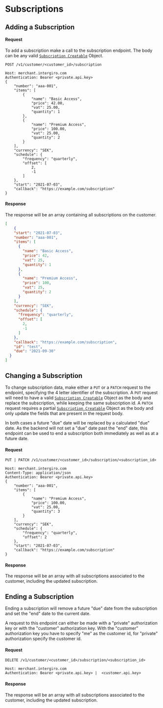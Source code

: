# Subscriptions

## Adding a Subscription

#### Request
To add a subscription make a call to the subscription endpoint. The body can be any valid [`Subscription Creatable`](../reference/subscription.html#subscription) Object.
```{1}
POST /v1/customer/<customer_id>/subscription

Host: merchant.intergiro.com
Authentication: Bearer <private.api.key> 
{
	"number": "aaa-001",
	"items": [
		{
			"name": "Basic Access",
			"price": 42.00,
			"vat": 25.00,
			"quantity": 1
		},
		{
			"name": "Premium Access",
			"price": 100.00,
			"vat": 25.00,
			"quantity": 2
		}
	],
	"currency": "SEK",
	"schedule": {
		"frequency": "quarterly",
		"offset": [
			2,
			-1
		]
	},
	"start": "2021-07-03",
	"callback": "https://example.com/subscription"
}

```
#### Response
The response will be an array containing all subscriptions on the customer.
```json
[
    {
    "start": "2021-07-03",
    "number": "aaa-001",
    "items": [
      {
        "name": "Basic Access",
        "price": 42,
        "vat": 25,
        "quantity": 1
      },
      {
        "name": "Premium Access",
        "price": 100,
        "vat": 25,
        "quantity": 2
      }
    ],
    "currency": "SEK",
    "schedule": {
      "frequency": "quarterly",
      "offset": [
        2,
        -1
      ]
    },
    "callback": "https://example.com/subscription",
    "id": "test",
    "due": "2021-09-30"
  }
]
```
## Changing a Subscription
To change subscription data, make either a `PUT` or a `PATCH` request to the endpoint, specifying the 4 letter identifier of the subscription. 
A `PUT` request will need to have a valid [`Subscription Creatable`](../reference/subscription.html#subscription) Object as the body and replace the subscription, while keeping the same subscription id. 
A `PATCH` request requires a partial [`Subscription Creatable`](../reference/subscription.html#subscription) Object as the body and only update the fields that are present in the request body.

In both cases a future "due" date will be replaced by a calculated "due" date. As the backend will not set a "due" date past the "end" date, this endpoint can be used to end a subscription both immediately as well as at a future date. 
#### Request
```{1}
PUT | PATCH /v1/customer/<customer_id>/subscription/<subscription_id>

Host: merchant.intergiro.com
Content-Type: application/json
Authentication: Bearer <private.api.key> 
{
	"number": "aaa-001",
	"items": [
		{
			"name": "Premium Access",
			"price": 100.00,
			"vat": 25.00,
			"quantity": 3
		}
	],
	"currency": "SEK",
	"schedule": {
		"frequency": "quarterly",
		"offset": 2
	},
	"start": "2021-07-03",
	"callback": "https://example.com/subscription"
}
```
#### Response
The response will be an array with all subscriptions associated to the customer, including the updated subscription.
## Ending a Subscription

Ending a subscription will remove a future "due" date from the subscription and set the "end" date to the current date.

A request to this endpoint can either be made with a "private" authorization key or with the "customer" authorization key. With the "customer" authorization key you have to specify "me" as the customer id, for "private" authorization specify the customer id.

#### Request
```{1}
DELETE /v1/customer/<customer_id>/subscription/<subscription_id>

Host: merchant.intergiro.com
Authentication: Bearer <private.api.key> |  <customer.api.key>
```

#### Response
The response will be an array with all subscriptions associated to the customer, including the updated subscription.
